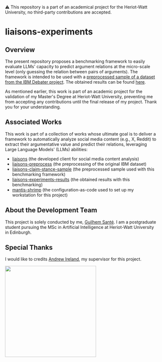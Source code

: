 ⚠️ This repository is a part of an academical project for the Heriot-Watt University, no third-party contributions are accepted.

# liaisons-experiments

## Overview

The present repository proposes a benchmarking framework to easily evaluate LLMs' capacity to predict argument relations at the micro-scale level (only guessing the relation between pairs of arguments). The framework is intended to be used with a [preprocessed sample of a dataset from the IBM Debater project](https://huggingface.co/datasets/coding-kelps/liaisons-claim-stance-sample). The obtained results can be found [here](https://huggingface.co/datasets/coding-kelps/liaisons-experiments-results).

As mentioned earlier, this work is part of an academic project for the validation of my Master's Degree at Heriot-Watt University, preventing me from accepting any contributions until the final release of my project. Thank you for your understanding.

## Associated Works

This work is part of a collection of works whose ultimate goal is to deliver a framework to automatically analyze social media content (e.g., X, Reddit) to extract their argumentative value and predict their relations, leveraging Large Language Models' (LLMs) abilities:

- [liaisons](https://github.com/coding-kelps/liaisons) (the developed client for social media content analysis)
- [liaisons-preprocess](https://github.com/coding-kelps) (the preprocessing of the original IBM dataset)
- [liaisons-claim-stance-sample](https://huggingface.co/datasets/coding-kelps/liaisons-claim-stance-sample) (the preprocessed sample used with this benchmarking framework)
- [liaisons-experiments-results](https://huggingface.co/datasets/coding-kelps/liaisons-experiments-results) (the obtained results with this benchmarking)
- [mantis-shrimp](https://github.com/coding-kelps/mantis-shrimp) (the configuration-as-code used to set up my workstation for this project)

## About the Development Team

This project is solely conducted by me, [Guilhem Santé](https://github.com/guilhem-sante). I am a postgraduate student pursuing the MSc in Artificial Intelligence at Heriot-Watt University in Edinburgh.

## Special Thanks
I would like to credits [Andrew Ireland](http://www.macs.hw.ac.uk/~air/), my supervisor for this project.

<img src="https://upload.wikimedia.org/wikipedia/commons/thumb/0/03/Heriot-Watt_University_logo.svg/1200px-Heriot-Watt_University_logo.svg.png" width="300">
